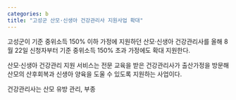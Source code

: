 ```yaml
---
categories: b
title: "고성군 산모·신생아 건강관리사 지원사업 확대"
---
```

고성군이 기준 중위소득 150% 이하 가정에 지원하던 산모·신생아 건강관리사를 올해 8월 22일 신청자부터 기준 중위소득 150% 초과 가정에도 확대 지원한다.

산모·신생아 건강관리 지원 서비스는 전문 교육을 받은 건강관리사가 출산가정을 방문해 산모의 산후회복과 신생아 양육을 도울 수 있도록 지원하는 사업이다.

건강관리사는 산모 유방 관리, 부종